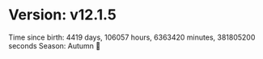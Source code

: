 # Version: v12.1.5
Time since birth: 4419 days, 106057 hours, 6363420 minutes, 381805200 seconds
Season: Autumn 🍁
